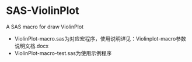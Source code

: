 # SAS-ViolinPlot
A SAS macro for draw ViolinPlot
* ViolinPlot-macro.sas为对应宏程序，使用说明详见：Violinplot-macro参数说明文档.docx
* ViolinPlot-macro-test.sas为使用示例程序
